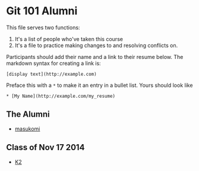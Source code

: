 # Git 101 Alumni

This file serves two functions: 

1. It's a list of people who've taken this course
2. It's a file to practice making changes to and resolving conflicts on. 

Participants should add their name and a link to their resume below. The
markdown syntax for creating a link is: 

	[display text](http://example.com)

Preface this with a `*` to make it an entry in a bullet list. Yours should look
like 

	* [My Name](http://example.com/my_resume)

## The Alumni

* [masukomi](http://www.masukomi.org/resume/kay_rhodes_resume.html)

## Class of Nov 17 2014
* [K2](http://www.github.com/kgf)
